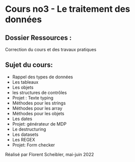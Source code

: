 # Cours no3 - Le traitement des données

## Dossier Ressources :

Correction du cours et des travaux pratiques

## Sujet du cours:

- Rappel des types de données
- Les tableaux
- Les objets
- les structures de contrôles
- Projet : Texte typing
- Méthodes pour les strings
- Méthodes pour les array
- Méthodes pour les objets
- Les dates
- Projet: générateur de MDP
- Le destructuring
- Les datasets
- Les REGEX
- Projet: Form checker

Réalisé par Florent Scheibler, mai-juin 2022
